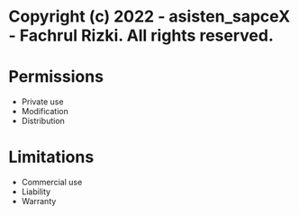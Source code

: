 # Copyright (c) 2022 - asisten_sapceX - Fachrul Rizki. All rights reserved.


# Permissions

- Private use
- Modification
- Distribution


# Limitations

- Commercial use
- Liability
- Warranty
